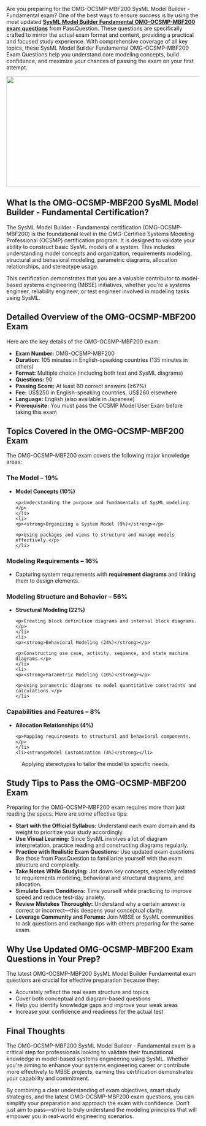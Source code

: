 <p>Are you preparing for the OMG-OCSMP-MBF200 SysML Model Builder - Fundamental exam? One of the best ways to ensure success is by using the most updated <strong><a href="https://www.passquestion.com/omg-ocsmp-mbf200.html">SysML Model Builder Fundamental OMG-OCSMP-MBF200 exam questions</a></strong> from PassQuestion. These questions are specifically crafted to mirror the actual exam format and content, providing a practical and focused study experience. With comprehensive coverage of all key topics, these SysML Model Builder Fundamental OMG-OCSMP-MBF200 Exam Questions help you understand core modeling concepts, build confidence, and maximize your chances of passing the exam on your first attempt.</p>

<p><img alt="" src="https://www.passquestion.com/uploads/pqcom/images/20250416/8fdc1cae251e985af995f43cfbada095.jpg" style="height:289px; width:618px" /></p>

<h2><strong>What Is the OMG-OCSMP-MBF200 SysML Model Builder - Fundamental Certification?</strong></h2>

<p>The SysML Model Builder - Fundamental certification (OMG-OCSMP-MBF200) is the foundational level in the OMG-Certified Systems Modeling Professional (OCSMP) certification program. It is designed to validate your ability to construct basic SysML models of a system. This includes understanding model concepts and organization, requirements modeling, structural and behavioral modeling, parametric diagrams, allocation relationships, and stereotype usage.</p>

<p>This certification demonstrates that you are a valuable contributor to model-based systems engineering (MBSE) initiatives, whether you&#39;re a systems engineer, reliability engineer, or test engineer involved in modeling tasks using SysML.</p>

<h2><strong>Detailed Overview of the OMG-OCSMP-MBF200 Exam</strong></h2>

<p>Here are the key details of the OMG-OCSMP-MBF200 exam:</p>

<ul>
	<li><strong>Exam Number:</strong> OMG-OCSMP-MBF200</li>
	<li><strong>Duration:</strong> 105 minutes in English-speaking countries (135 minutes in others)</li>
	<li><strong>Format:</strong> Multiple choice (including both text and SysML diagrams)</li>
	<li><strong>Questions:</strong> 90</li>
	<li><strong>Passing Score:</strong> At least 60 correct answers (&ge;67%)</li>
	<li><strong>Fee:</strong> US$250 in English-speaking countries, US$260 elsewhere</li>
	<li><strong>Language:</strong> English (also available in Japanese)</li>
	<li><strong>Prerequisite:</strong> You must pass the OCSMP Model User Exam before taking this exam</li>
</ul>

<h2><strong>Topics Covered in the OMG-OCSMP-MBF200 Exam</strong></h2>

<p>The OMG-OCSMP-MBF200 exam covers the following major knowledge areas:</p>

<h3><strong>The Model &ndash; 19%</strong></h3>

<ul>
	<li>
	<p><strong>Model Concepts (10%)</strong></p>

	<p>Understanding the purpose and fundamentals of SysML modeling.</p>
	</li>
	<li>
	<p><strong>Organizing a System Model (9%)</strong></p>

	<p>Using packages and views to structure and manage models effectively.</p>
	</li>
</ul>

<h3><strong>Modeling Requirements &ndash; 16%</strong></h3>

<ul>
	<li>Capturing system requirements with <strong>requirement diagrams</strong> and linking them to design elements.</li>
</ul>

<h3><strong>Modeling Structure and Behavior &ndash; 56%</strong></h3>

<ul>
	<li>
	<p><strong>Structural Modeling (22%)</strong></p>

	<p>Creating block definition diagrams and internal block diagrams.</p>
	</li>
	<li>
	<p><strong>Behavioral Modeling (24%)</strong></p>

	<p>Constructing use case, activity, sequence, and state machine diagrams.</p>
	</li>
	<li>
	<p><strong>Parametric Modeling (10%)</strong></p>

	<p>Using parametric diagrams to model quantitative constraints and calculations.</p>
	</li>
</ul>

<h3><strong>Capabilities and Features &ndash; 8%</strong></h3>

<ul>
	<li>
	<p><strong>Allocation Relationships (4%)</strong></p>

	<p>Mapping requirements to structural and behavioral components.</p>
	</li>
	<li><strong>Model Customization (4%)</strong></li>
</ul>

<p>&nbsp; &nbsp; &nbsp; &nbsp; &nbsp; Applying stereotypes to tailor the model to specific needs.</p>

<h2><strong>Study Tips to Pass the OMG-OCSMP-MBF200 Exam</strong></h2>

<p>Preparing for the OMG-OCSMP-MBF200 exam requires more than just reading the specs. Here are some effective tips:</p>

<ul>
	<li><strong>Start with the Official Syllabus:</strong> Understand each exam domain and its weight to prioritize your study accordingly.</li>
	<li><strong>Use Visual Learning:</strong> Since SysML involves a lot of diagram interpretation, practice reading and constructing diagrams regularly.</li>
	<li><strong>Practice with Realistic Exam Questions:</strong> Use updated exam questions like those from PassQuestion to familiarize yourself with the exam structure and complexity.</li>
	<li><strong>Take Notes While Studying:</strong> Jot down key concepts, especially related to requirements modeling, behavioral and structural diagrams, and allocation.</li>
	<li><strong>Simulate Exam Conditions:</strong> Time yourself while practicing to improve speed and reduce test-day anxiety.</li>
	<li><strong>Review Mistakes Thoroughly:</strong> Understand why a certain answer is correct or incorrect&mdash;this deepens your conceptual clarity.</li>
	<li><strong>Leverage Community and Forums:</strong> Join MBSE or SysML communities to ask questions and exchange tips with others preparing for the same exam.</li>
</ul>

<h2><strong>Why Use Updated OMG-OCSMP-MBF200 Exam Questions in Your Prep?</strong></h2>

<p>The latest OMG-OCSMP-MBF200 SysML Model Builder Fundamental exam questions are crucial for effective preparation because they:</p>

<ul>
	<li>Accurately reflect the real exam structure and topics</li>
	<li>Cover both conceptual and diagram-based questions</li>
	<li>Help you identify knowledge gaps and improve your weak areas</li>
	<li>Increase your confidence and readiness for the actual test</li>
</ul>

<h2><strong>Final Thoughts</strong></h2>

<p>The OMG-OCSMP-MBF200 SysML Model Builder - Fundamental exam is a critical step for professionals looking to validate their foundational knowledge in model-based systems engineering using SysML. Whether you&#39;re aiming to enhance your systems engineering career or contribute more effectively to MBSE projects, earning this certification demonstrates your capability and commitment.</p>

<p>By combining a clear understanding of exam objectives, smart study strategies, and the latest OMG-OCSMP-MBF200 exam questions, you can simplify your preparation and approach the exam with confidence. Don&rsquo;t just aim to pass&mdash;strive to truly understand the modeling principles that will empower you in real-world engineering scenarios.</p>

<p><!-- notionvc: e3342e11-d803-4f69-b58c-fba279a5af4f --></p>

